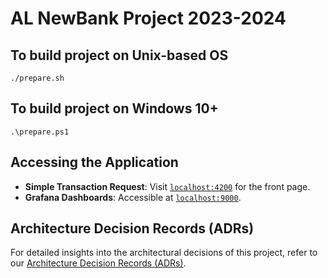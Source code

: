 # AL NewBank Project 2023-2024

## To build project on Unix-based OS
```
./prepare.sh
```

## To build project on Windows 10+
```
.\prepare.ps1
```

## Accessing the Application
- **Simple Transaction Request**: Visit [`localhost:4200`](http://localhost:4200) for the front page.
- **Grafana Dashboards**: Accessible at [`localhost:9000`](http://localhost:9000).

## Architecture Decision Records (ADRs)
For detailed insights into the architectural decisions of this project, refer to our [Architecture Decision Records (ADRs)](https://github.com/pns-si5-al-course/al-newbank-23-24-al-23-24-f-v4/blob/main/deliverables/Architecture_Decision_Records.pdf).
